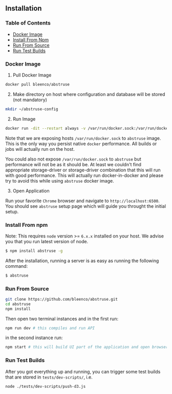 ## Installation

### Table of Contents

* [Docker Image](#docker-image)
* [Install From Npm](#install-from-npm)
* [Run From Source](#run-from-source)
* [Run Test Builds](#run-test-builds)

### Docker Image

1. Pull Docker Image

```sh
docker pull bleenco/abstruse
```

2. Make directory on host where configuration and database will be stored (not mandatory)

```sh
mkdir ~/abstruse-config
```

2. Run Image

```sh
docker run -dit --restart always -v /var/run/docker.sock:/var/run/docker.sock -v ~/abstruse-config:/root/.abstruse -p 6500:6500 -p 6501:6501 bleenco/abstruse
```

Note that we are exposing hosts `/var/run/docker.sock` to `abstruse` image. This is the only way you persist native `docker` performance.
All builds or jobs will actually run on the host.

You could also not expose `/var/run/docker.sock` to `abstruse` but performance will not be as it should be. At least we couldn't find appropriate
storage-driver or storage-driver combination that this will run with good performance. This will actually run docker-in-docker and please try to avoid
this while using `abstruse` docker image.

3. Open Application

Run your favorite `Chrome` browser and navigate to `http://localhost:6500`. You should see `abstruse` setup page which will guide you
throught the initial setup.

### Install From npm

Note: This requires `node` version >= `6.x.x` installed on your host. We advise you that you run latest version of node.

```sh
$ npm install abstruse -g
```

After the installation, running a server is as easy as running the following command:

```sh
$ abstruse
```

### Run From Source

```sh
git clone https://github.com/bleenco/abstruse.git
cd abstruse
npm install
```

Then open two terminal instances and in the first run:

```sh
npm run dev # this compiles and run API
```

in the second instance run:

```sh
npm start # this will build UI part of the application and open browser at http://localhost:8000
```

### Run Test Builds

After you got everything up and running, you can trigger some test builds that are stored in `tests/dev-scripts/`, i.e.

```sh
node ./tests/dev-scripts/push-d3.js
```
